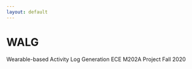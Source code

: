 ```yaml
---
layout: default
---
```


# WALG
Wearable-based Activity Log Generation 
ECE M202A Project Fall 2020

